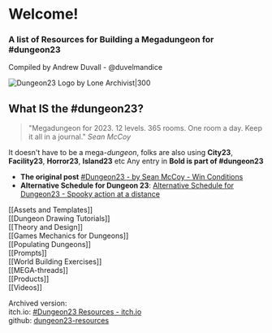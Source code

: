 # Welcome!

### A list of Resources for Building a Megadungeon for  #dungeon23
Compiled by Andrew Duvall - @duvelmandice

![Dungeon23 Logo by Lone Archivist|300](https://img.itch.zone/aW1nLzEwNzU0NzM3LnBuZw==/original/klLf7L.png)
  
## What IS the #dungeon23?

> "Megadungeon for 2023. 12 levels. 365 rooms. One room a day. Keep it all in a journal." *Sean McCoy*   

It doesn't have to be a mega-*dungeon*, folks are also using **City23**, **Facility23**, **Horror23**, **Island23** etc
Any entry in **Bold is part of #dungeon23**

- **The original post** [#Dungeon23 - by Sean McCoy - Win Conditions](https://seanmccoy.substack.com/p/dungeon23)
- **Alternative Schedule for Dungeon 23**: [Alternative Schedule for Dungeon23 - Spooky action at a distance](https://spooky.blot.im/dungeon23)

[[Assets and Templates]]  
[[Dungeon Drawing Tutorials]]  
[[Theory and Design]]  
[[Games Mechanics for Dungeons]]  
[[Populating Dungeons]]  
[[Prompts]]  
[[World Building Exercises]]  
[[MEGA-threads]]  
[[Products]]  
[[Videos]]  


Archived version:  
itch.io: [#Dungeon23 Resources - itch.io](https://itch.io/blog/462261/dungeon23-resources)  
github: [dungeon23-resources](https://duvelmandice.github.io/vault/dungeon23-resources)  